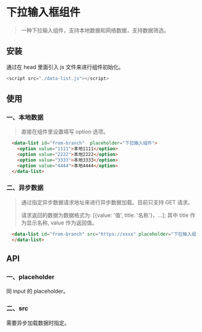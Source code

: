 # 下拉输入框组件

> 一种下拉输入组件，支持本地数据和网络数据，支持数据筛选。

## 安装

通过在 head 里面引入 js 文件来进行组件初始化。

```js
<script src="./data-list.js"></script>
```

## 使用

### 一、本地数据

> 直接在组件里设置填写 option 选项。

```html
  <data-list id="from-branch"  placeholder="下拉输入组件">
    <option value="1111">本地1111</option>
    <option value="2222">本地2222</option>
    <option value="3333">本地3333</option>
    <option value="4444">本地4444</option>
  </data-list>
```

### 二、异步数据

> 通过指定异步数据请求地址来进行异步数据加载。目前只支持 GET 请求。
> 
> 请求返回的数据为数据格式为: [{value: '值', title: '名称'}，...]; 其中 title 作为显示名称, value 作为返回值。

```html
  <data-list id="from-branch" src="https://xxxx" placeholder="下拉输入组件">
  </data-list>
```

## API

### 一、placeholder

同 input 的 placeholder。

### 二、src

需要异步加载数据时指定。